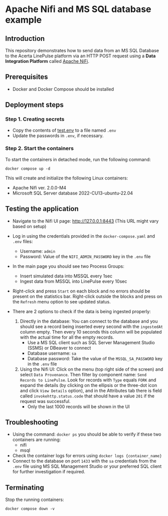 # Apache Nifi and MS SQL database example

## Introduction
This repository demonstrates how to send data from an MS SQL Database to the Acerta LinePulse platform via an HTTP POST request using a **Data Integration Platform** called [Apache NiFi](https://nifi.apache.org/).

## Prerequisites
- Docker and Docker Compose should be installed

## Deployment steps

### Step 1. Creating secrets
* Copy the contents of [test.env](./test.env) to a file named `.env`
* Update the passwords in `.env`, if necessary.

### Step 2. Start the containers
To start the containers in detached mode, run the following command:
```
docker compose up -d
```

This will create and initialize the following Linux containers:
- Apache Nifi ver. 2.0.0-M4
- Microsoft SQL Server database 2022-CU13-ubuntu-22.04


## Testing the application
- Navigate to the Nifi UI page: http://127.0.0.1:8443 (This URL might vary based on setup)
- Log in using the credentials provided in the `docker-compose.yaml` and `.env` files: 
    * Username: `admin`
    * Password: Value of the `NIFI_ADMIN_PASSWORD` key in the `.env` file

- In the main page you should see two Process Groups:
    - Insert simulated data into MSSQL every 1sec
    - Ingest data from MSSQL into LinePulse every 10sec

- Right-click and press `Start` on each block and no errors should be present on the statistics bar. Right-click outside the blocks and press on the `Refresh` menu option to see updated status.

- There are 2 options to check if the data is being ingested properly:
    1. Directly in the database: You can connect to the database and you should see a record being inserted every second with the `ingestedAt` column empty. Then every 10 seconds this column will be populated with the actual time for all the empty records.
        * Use a MS SQL client such as SQL Server Management Studio (SSMS) or DBeaver to connect
        * Database username: `sa`
        * Database password: Take the value of the `MSSQL_SA_PASSWORD` key in the `.env` file 
    2. Using the Nifi UI: Click on the menu (top right side of the screen) and select `Data Provenance`. Then filter by component name: `Send Records to LinePulse`. Look for records with `Type` equals `FORK` and expand the details (by clicking on the ellipsis or the three-dot icon and click `View Details` option), and in the Attributes tab there is field called `invokehttp.status.code` that should have a value `201` if the request was successful.
        * Only the last 1000 records will be shown in the UI

## Troubleshooting
- Using the command: `docker ps` you should be able to verify if these two containers are running:
    - nifi
    - msql
- Check the container logs for errors using `docker logs {container_name}`
- Connect to the database on port `1433` with  the `sa` credentials from the `.env` file using MS SQL Management Studio or your preferred SQL client for further investigation if required.

## Terminating
Stop the running containers:
``` 
docker compose down -v
```